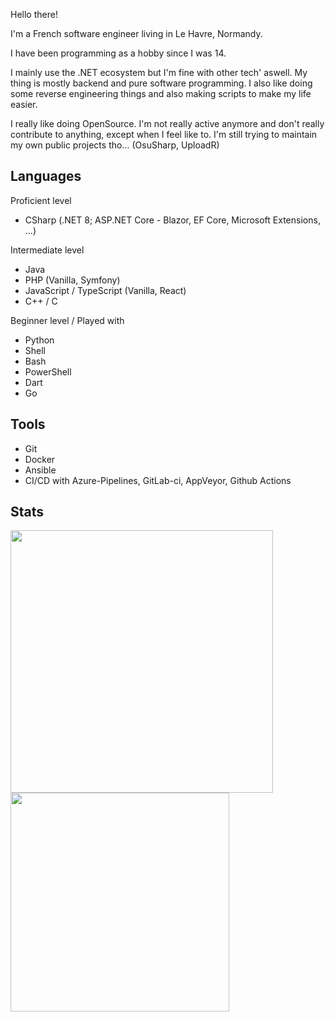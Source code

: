 Hello there!

I'm a French software engineer living in Le Havre, Normandy.

I have been programming as a hobby since I was 14.

I mainly use the .NET ecosystem but I'm fine with other tech' aswell. My thing is mostly backend and pure software programming. I also like doing some reverse engineering things and also making scripts to make my life easier.

I really like doing OpenSource. I'm not really active anymore and don't really contribute to anything, except when I feel like to. I'm still trying to maintain my own public projects tho... (OsuSharp, UploadR)

## Languages

Proficient level
  - CSharp (.NET 8; ASP.NET Core - Blazor, EF Core, Microsoft Extensions, ...)

Intermediate level
  - Java
  - PHP (Vanilla, Symfony)
  - JavaScript / TypeScript (Vanilla, React)
  - C++ / C

Beginner level / Played with
  - Python
  - Shell
  - Bash
  - PowerShell
  - Dart
  - Go

## Tools
  - Git
  - Docker
  - Ansible
  - CI/CD with Azure-Pipelines, GitLab-ci, AppVeyor, Github Actions

## Stats

<img width="420" src="https://github-readme-stats.vercel.app/api?username=kiritsu&theme=radical&show_icons=true&hide_border=true&include_all_commits=true&custom_title=My%20Github%20Stats"/><img width="350" src="https://github-readme-stats.vercel.app/api/top-langs/?username=kiritsu&layout=compact&theme=radical&hide_border=true"/>
